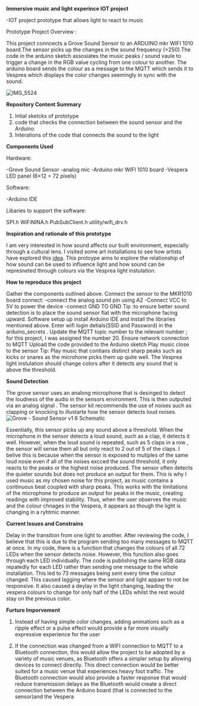 **Immersive music and light experince IOT project** 


-IOT project  prototype that allows light to react to music


 Prototype Project Overview :

 
This project conncects a Grove Sound Sensor to an ARDUINO mkr WIFI 1010 board.The sensor picks up 
the changes in the sound frequency (>250).The code in the arduino sketch assosiates  the music peaks / sound vaule to 
trigger a change in the RGB value cycling from one colour to another. The arduino board sends the colour as a message to the MQTT which sends it to Vesprea which displays the color changes seemingly in sync with the sound.

![IMG_5524](https://github.com/user-attachments/assets/ea4c08bc-0bea-49be-9d45-0beb5f8eb182)

**Repository Content Summary**

1. Intial sketcks of prototype
2. code that checks the connection  between the sound sensor and the Arduino 
3. Interations of the code that connects the sound to the light


**Components Used**

Hardware:

-Grove Sound Sensor -analog mic 
-Arduino mkr WIFI 1010 board
-Vespera LED panel (6×12 = 72 pixels)  

Software:

-Arduino IDE

Libaries  to support the software:


SPI.h
WiFiNINA.h
PubSubClient.h 
utility/wifi_drv.h

**Inspiration and rationale of this prototype**

I am very interested in how sound affects our built environment, especially through a cultural lens. I visited some art installations to see how artists have explored this [idea](https://youtube.com/shorts/BgwDOJD0LtY).
This protoype aims to explore the relationship of how sound can be used to influence light and how sound can be represneted through colours via the Vesprea light instulation.

**How to reproduce this project** 

Gather the components outlined above.
Connect the sensor to the MKR1010 board connect:
-connect the  analog sound pin using A2
-Connect VCC to 5V to power the device 
-connect GND TO GND
Tip :to ensure better sound detection is to place the sound sensor flat with the microphone facing upward.
Software setup up 
install Arduino IDE and install the libraries mentioned above. 
Enter wifi login detials(SSID and Password) in the arduino_secrets .
Update the MQTT topic number to the relevant number ; for this project, I was assigned the number 20.
Ensure network connection to MQTT 
Upload the code provided to the Arduino sketch 
Play music close to  the sensor 
Tip: Play music that contians distinct sharp peaks such as kicks or snares as the microhone picks them up quite well.
The Vesprea light instulation should change colors after it detects any sound that is above the threshold.


**Sound Detection**


The grove sensor uses an analong microphone that is desinged  to detect the loudness of the audio in the sensors environment. This is then outputed via an analog signal . The sensor kit recommends the use of noises such as clapping or knocking to illustarte how the sensor detects loud noises.
![Grove - Sound Sensor v1 6 Schematic](https://github.com/user-attachments/assets/501d5230-80c3-4c43-87f4-45274247b81d)

Essentially, this sensor picks up any sound above a threshold.  When the microphone in the sensor detects a loud sound, such as a clap, it detects it well. However, when the loud sound is repeated, such as 5 claps in a row , the sensor will sense them all but only react to 2 out of 5 of the claps.  I belive this is because when the sensor is exposed to mutiples of the same loud nosie even if all of the noises excced the sound threshold, it only reacts to the peaks or the highest noise produced. The sensor often detects the quieter sounds but does not produce an output for them. 
This is why I used music as my chosen noise for this project, as music contains a continuous beat coupled with  sharp peaks. This works with the limitations of the microphone to produce an output for peaks in the music, creating readings with improved stability. Thus, when the user observes the music and  the colour chnages in the Vespera, it appears as though the light is changing in a ryhtmic manner.



**Current Issues and Constrains**

 Delay in the transition from one light to another. 
 After reviewing the code, I believe that this is due to the program sending too many messages to MQTT at once. In my code, there is a function that changes the colours of all 72 LEDs when the sensor detects noise. However, this function also  goes through each LED individually. The code is publishing the same RGB data repatedly for each LED rather than sending one message to the whole installation. This led to 73 messages being sent every time the colour changed. This caused lagging where the sensor and light appaer to not be responsive. It also caused  a deylay in the light changing, leading the vespera  colours to change for only half of the LEDs whilst the rest would stay on the previous color. 

**Furture Imporvement**
1. Instead of having simple color changes, adding animations such as a ripple effect or a pulse effect would provide a far more visually expressive experience for the user
   
2. If the connection was changed from a WIFI connection to MQTT to a Bluetooth connection, this would allow the project to be adopted by a variety of music venues, as Bluetooth offers a simpler setup  by allowing devices to connect directly. This direct connection would be better suited for a music venue that experiences heavy foot traffic. The Bluetooth connection would also provide a faster response that would reduce transmission delays as the Bluetooth would create a direct connection between the Arduino board (that is connected to the sensor)and the Vespera




